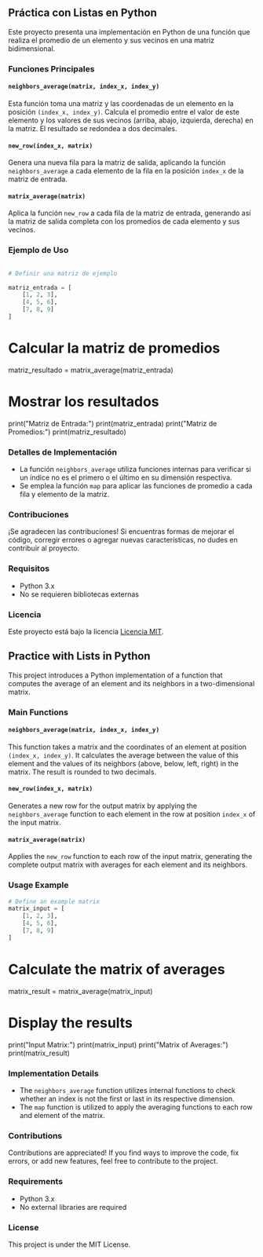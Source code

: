 
## Práctica con Listas en Python

Este proyecto presenta una implementación en Python de una función que realiza el promedio de un elemento y sus vecinos en una matriz bidimensional.

### Funciones Principales

#### `neighbors_average(matrix, index_x, index_y)`

Esta función toma una matriz y las coordenadas de un elemento en la posición `(index_x, index_y)`. Calcula el promedio entre el valor de este elemento y los valores de sus vecinos (arriba, abajo, izquierda, derecha) en la matriz. El resultado se redondea a dos decimales.

#### `new_row(index_x, matrix)`

Genera una nueva fila para la matriz de salida, aplicando la función `neighbors_average` a cada elemento de la fila en la posición `index_x` de la matriz de entrada.

#### `matrix_average(matrix)`

Aplica la función `new_row` a cada fila de la matriz de entrada, generando así la matriz de salida completa con los promedios de cada elemento y sus vecinos.

### Ejemplo de Uso

```python

# Definir una matriz de ejemplo

matriz_entrada = [
    [1, 2, 3],
    [4, 5, 6],
    [7, 8, 9]
]
```
# Calcular la matriz de promedios
matriz_resultado = matrix_average(matriz_entrada)

# Mostrar los resultados
print("Matriz de Entrada:")
print(matriz_entrada)
print("Matriz de Promedios:")
print(matriz_resultado)

### Detalles de Implementación

- La función `neighbors_average` utiliza funciones internas para verificar si un índice no es el primero o el último en su dimensión respectiva.
- Se emplea la función `map` para aplicar las funciones de promedio a cada fila y elemento de la matriz.

### Contribuciones

¡Se agradecen las contribuciones! Si encuentras formas de mejorar el código, corregir errores o agregar nuevas características, no dudes en contribuir al proyecto.

### Requisitos

- Python 3.x
- No se requieren bibliotecas externas

### Licencia

Este proyecto está bajo la licencia [Licencia MIT](LICENSE).

## Practice with Lists in Python

This project introduces a Python implementation of a function that computes the average of an element and its neighbors in a two-dimensional matrix.

### Main Functions

#### `neighbors_average(matrix, index_x, index_y)`

This function takes a matrix and the coordinates of an element at position `(index_x, index_y)`. It calculates the average between the value of this element and the values of its neighbors (above, below, left, right) in the matrix. The result is rounded to two decimals.

#### `new_row(index_x, matrix)`

Generates a new row for the output matrix by applying the `neighbors_average` function to each element in the row at position `index_x` of the input matrix.

#### `matrix_average(matrix)`

Applies the `new_row` function to each row of the input matrix, generating the complete output matrix with averages for each element and its neighbors.

### Usage Example

```python
# Define an example matrix
matrix_input = [
    [1, 2, 3],
    [4, 5, 6],
    [7, 8, 9]
]
```
# Calculate the matrix of averages
matrix_result = matrix_average(matrix_input)

# Display the results
print("Input Matrix:")
print(matrix_input)
print("Matrix of Averages:")
print(matrix_result)

### Implementation Details

- The `neighbors_average` function utilizes internal functions to check whether an index is not the first or last in its respective dimension.
- The `map` function is utilized to apply the averaging functions to each row and element of the matrix.

### Contributions

Contributions are appreciated! If you find ways to improve the code, fix errors, or add new features, feel free to contribute to the project.

### Requirements

- Python 3.x
- No external libraries are required

### License

This project is under the MIT License.